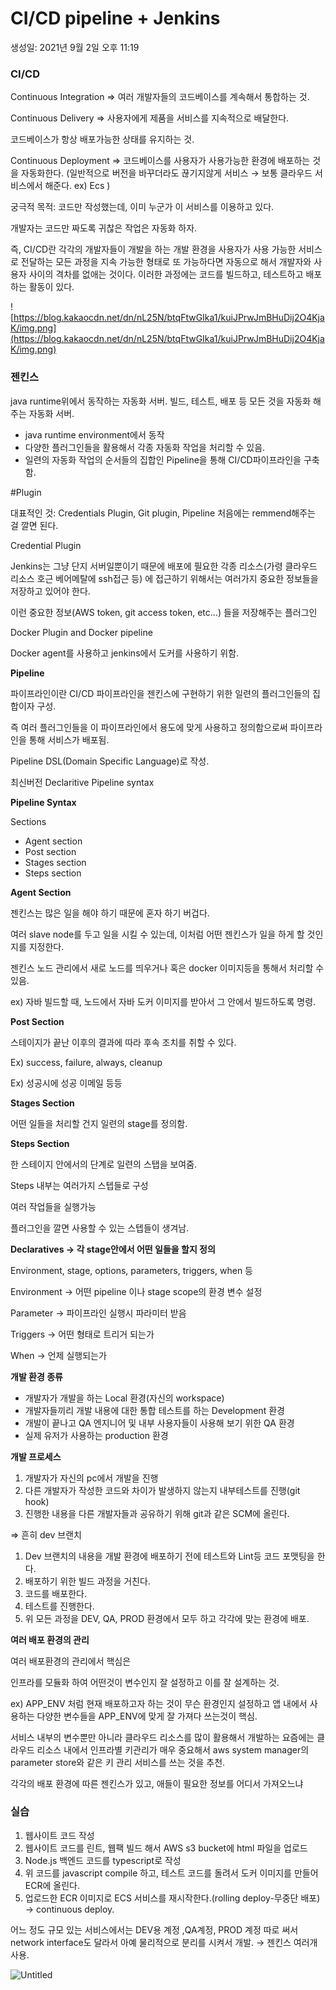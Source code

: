 # CI/CD pipeline + Jenkins

생성일: 2021년 9월 2일 오후 11:19

### CI/CD

Continuous Integration ⇒ 여러 개발자들의 코드베이스를 계속해서 통합하는 것.

Continuous Delivery ⇒ 사용자에게 제품을 서비스를 지속적으로 배달한다.

코드베이스가 항상 배포가능한 상태를 유지하는 것.

Continuous Deployment ⇒ 코드베이스를 사용자가 사용가능한 환경에 배포하는 것을 자동화한다. (일반적으로 버전을 바꾸더라도 끊기지않게 서비스 → 보통 클라우드 서비스에서 해준다. ex) Ecs )

궁극적 목적: 코드만 작성했는데, 이미 누군가 이 서비스를 이용하고 있다.

개발자는 코드만 짜도록 귀찮은 작업은 자동화 하자.

즉, CI/CD란 각각의 개발자들이 개발을 하는 개발 환경을 사용자가 사용 가능한 서비스로 전달하는 모든 과정을 지속 가능한 형태로 또 가능하다면 자동으로 해서 개발자와 사용자 사이의 격차를 없애는 것이다. 이러한 과정에는 코드를 빌드하고, 테스트하고 배포하는 활동이 있다.

![https://blog.kakaocdn.net/dn/nL25N/btqFtwGIka1/kuiJPrwJmBHuDij2O4KjaK/img.png](https://blog.kakaocdn.net/dn/nL25N/btqFtwGIka1/kuiJPrwJmBHuDij2O4KjaK/img.png)

### 젠킨스

java runtime위에서 동작하는 자동화 서버. 빌드, 테스트, 배포 등 모든 것을 자동화 해주는 자동화 서버.

- java runtime environment에서 동작
- 다양한 플러그인들을 활용해서 각종 자동화 작업을 처리할 수 있음.
- 일련의 자동화 작업의 순서들의 집합인 Pipeline을 통해 CI/CD파이프라인을 구축함.

 

#Plugin

대표적인 것: Credentials Plugin, Git plugin, Pipeline 처음에는 remmend해주는 걸 깔면 된다.

Credential Plugin

Jenkins는 그냥 단지 서버일뿐이기 때문에 배포에 필요한 각종 리소스(가령 클라우드 리소스 호근 베어메탈에 ssh접근 등) 에 접근하기 위해서는 여러가지 중요한 정보들을 저장하고 있어야 한다. 

이런 중요한 정보(AWS token, git access token, etc...) 들을 저장해주는 플러그인

Docker Plugin and Docker pipeline

Docker agent를 사용하고 jenkins에서 도커를 사용하기 위함.

**Pipeline**

파이프라인이란 CI/CD 파이프라인을 젠킨스에 구현하기 위한 일련의 플러그인들의 집합이자 구성.

즉 여러 플러그인들을 이 파이프라인에서 용도에 맞게 사용하고 정의함으로써 파이프라인을 통해 서비스가 배포됨.

Pipeline DSL(Domain Specific Language)로 작성.

최신버전 Declaritive Pipeline syntax

**Pipeline Syntax**

Sections

- Agent section
- Post section
- Stages section
- Steps section

**Agent Section**

젠킨스는 많은 일을 해야 하기 때문에 혼자 하기 버겁다.

여러 slave node를 두고 일을 시킬 수 있는데, 이처럼 어떤 젠킨스가 일을 하게 할 것인지를 지정한다.

젠킨스 노드 관리에서 새로 노드를 띄우거나 혹은 docker 이미지등을 통해서 처리할 수 있음.

ex) 자바 빌드할 때, 노드에서 자바 도커 이미지를 받아서 그 안에서 빌드하도록 명령.

**Post Section**

스테이지가 끝난 이후의 결과에 따라 후속 조치를 취할 수 있다.

Ex) success, failure, always, cleanup

Ex) 성공시에 성공 이메일 등등

**Stages Section**

어떤 일들을 처리할 건지 일련의 stage를 정의함.

**Steps Section**

한 스테이지 안에서의 단계로 일련의 스탭을 보여줌.

Steps 내부는 여러가지 스텝들로 구성

여러 작업들을 실행가능

플러그인을 깔면 사용할 수 있는 스텝들이 생겨남.

**Declaratives → 각 stage안에서 어떤 일들을 할지 정의**

Environment, stage, options, parameters, triggers, when 등

Environment → 어떤 pipeline 이나 stage scope의 환경 변수 설정

Parameter → 파이프라인 실행시 파라미터 받음

Triggers → 어떤 형태로 트리거 되는가

When → 언제 실행되는가 

**개발 환경 종류**

- 개발자가 개발을 하는 Local 환경(자신의 workspace)
- 개발자들끼리 개발 내용에 대한 통합 테스트를 하는 Development 환경
- 개발이 끝나고 QA 엔지니어 및 내부 사용자들이 사용해 보기 위한 QA 환경
- 실제 유저가 사용하는 production 환경

**개발 프로세스**

1. 개발자가 자신의 pc에서 개발을 진행
2. 다른 개발자가 작성한 코드와 차이가 발생하지 않는지 내부테스트를 진행(git hook)
3. 진행한 내용을 다른 개발자들과 공유하기 위해 git과 같은 SCM에 올린다.

⇒ 흔히 dev 브랜치

1. Dev 브랜치의 내용을 개발 환경에 배포하기 전에 테스트와 Lint등 코드 포맷팅을 한다.
2. 배포하기 위한 빌드 과정을 거친다.
3. 코드를 배포한다.
4. 테스트를 진행한다.
5. 위 모든 과정을 DEV, QA, PROD 환경에서 모두 하고 각각에 맞는 환경에 배포.

**여러 배포 환경의 관리**

여러 배포환경의 관리에서 핵심은

인프라를 모듈화 하여 어떤것이 변수인지 잘 설정하고 이를 잘 설계하는 것.

ex) APP_ENV 처럼 현재 배포하고자 하는 것이 무슨 환경인지 설정하고 앱 내에서 사용하는 다양한 변수들을 APP_ENV에 맞게 잘 가져다 쓰는것이 핵심.

서비스 내부의 변수뿐만 아니라 클라우드 리소스를 많이 활용해서 개발하는 요즘에는 클라우드 리소스 내에서 인프라별 키관리가 매우 중요해서 aws system manager의 parameter store와 같은 키 관리 서비스를 쓰는 것을 추천.

각각의 배포 환경에 따른 젠킨스가 있고, 애들이 필요한 정보를 어디서 가져오느냐

### 실습

1. 웹사이트 코드 작성
2. 웹사이트 코드를 린트, 웹팩 빌드 해서 AWS s3 bucket에 html 파일을 업로드
3. Node.js 백엔드 코드를 typescript로 작성
4. 위 코드를 javascript compile 하고, 테스트 코드를 돌려서 도커 이미지를 만들어 ECR에 올린다.
5. 업로드한 ECR 이미지로 ECS 서비스를 재시작한다.(rolling deploy-무중단 배포) → continuous deploy.

어느 정도 규모 있는 서비스에서는 DEV용 계정 ,QA계정, PROD 계정 따로 써서 network interface도 달라서 아예 물리적으로 분리를 시켜서 개발. → 젠킨스 여러개 사용.

![Untitled](CI%20CD%20pipeline%20+%20Jenkins%20c817a934fb084cbc9b0301b2cd8ccd1b/Untitled.png)